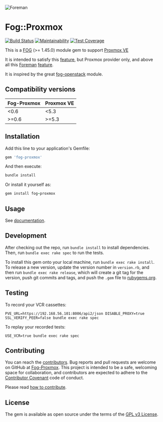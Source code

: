 ![Foreman](.github/fogproxmox.png)

# Fog::Proxmox

[![Build Status](https://travis-ci.org/fog/fog-proxmox.svg?branch=master)](https://travis-ci.org/fog/fog-proxmox)
[![Maintainability](https://api.codeclimate.com/v1/badges/33e619f2167cc9864b61/maintainability)](https://codeclimate.com/github/fog/fog-proxmox/maintainability)
[![Test Coverage](https://api.codeclimate.com/v1/badges/33e619f2167cc9864b61/test_coverage)](https://codeclimate.com/github/fog/fog-proxmox/test_coverage)

This is a [FOG](http://fog.io/) (>= 1.45.0) module gem to support [Proxmox VE](https://www.proxmox.com/en/proxmox-ve)

It is intended to satisfy this [feature](https://github.com/fog/fog/issues/3644), but Proxmox provider only, and above all this [Foreman](http://www.theforeman.org) [feature](https://projects.theforeman.org/issues/2186).

It is inspired by the great [fog-openstack](https://github.com/fog/fog-openstack) module.

## Compatibility versions

|Fog-Proxmox|Proxmox VE|
|--|--|
|<0.6|<5.3|
|>=0.6|>=5.3|

## Installation

Add this line to your application's Gemfile:

```ruby
gem 'fog-proxmox'
```

And then execute:

```ruby
bundle install
```

Or install it yourself as:

```ruby
gem install fog-proxmox
```

## Usage

See [documentation](docs/getting_started.md).

## Development

After checking out the repo, run `bundle install` to install dependencies. Then, run `bundle exec rake spec` to run the tests.

To install this gem onto your local machine, run `bundle exec rake install`. To release a new version, update the version number in `version.rb`, and then run `bundle exec rake release`, which will create a git tag for the version, push git commits and tags, and push the `.gem` file to [rubygems.org](https://rubygems.org).

## Testing

To record your VCR cassettes:

```shell
PVE_URL=https://192.168.56.101:8006/api2/json DISABLE_PROXY=true SSL_VERIFY_PEER=false bundle exec rake spec
```

To replay your recorded tests:

```shell
USE_VCR=true bundle exec rake spec
```

## Contributing

You can reach the [contributors](.github/CONTRIBUTORS.md).
Bug reports and pull requests are welcome on GitHub at [Fog-Proxmox](https://github.com/fog/fog-proxmox/issues). This project is intended to be a safe, welcoming space for collaboration, and contributors are expected to adhere to the [Contributor Covenant](http://contributor-covenant.org) code of conduct.

Please read [how to contribute](.github/CONTRIBUTING.md).

## License

The gem is available as open source under the terms of the [GPL v3 License](LICENSE).

